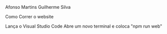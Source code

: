 Afonso Martins
Guilherme Silva

Como Correr o website

Lança o Visual Studio Code
Abre um novo terminal e coloca "npm run web"




